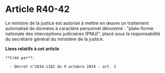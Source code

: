 # Article R40-42

Le ministre de la justice est autorisé à mettre en œuvre un traitement automatisé de données à caractère personnel dénommé :
"plate-forme nationale des interceptions judiciaires (PNIJ)", placé sous la responsabilité du secrétaire général du ministère
de la justice.

**Liens relatifs à cet article**

	**Créé par**:

	  - Décret n°2014-1162 du 9 octobre 2014 - art. 1
